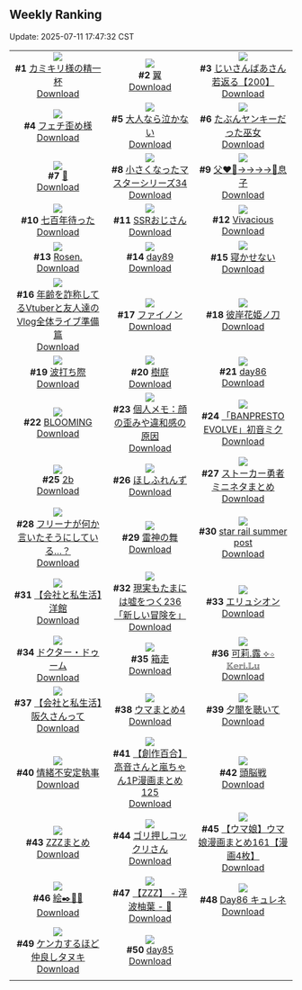 ## Weekly Ranking
Update: 2025-07-11 17:47:32 CST

|      |      |      |
| :----: | :----: | :----: |
| ![](https://i.pixiv.re/c/240x480/img-master/img/2025/07/05/11/03/47/132325823_p0_master1200.jpg)<br>**#1** [カミキリ様の精一杯](https://www.pixiv.net/artworks/132325823)<br>[Download](https://i.pixiv.re/img-original/img/2025/07/05/11/03/47/132325823_p0.jpg) | ![](https://i.pixiv.re/c/240x480/img-master/img/2025/07/05/00/00/22/132311330_p0_master1200.jpg)<br>**#2** [翼](https://www.pixiv.net/artworks/132311330)<br>[Download](https://i.pixiv.re/img-original/img/2025/07/05/00/00/22/132311330_p0.png) | ![](https://i.pixiv.re/c/240x480/img-master/img/2025/07/05/10/57/03/132325453_p0_master1200.jpg)<br>**#3** [じいさんばあさん若返る【200】](https://www.pixiv.net/artworks/132325453)<br>[Download](https://i.pixiv.re/img-original/img/2025/07/05/10/57/03/132325453_p0.jpg) |
| ![](https://i.pixiv.re/c/240x480/img-master/img/2025/07/05/17/20/19/132335920_p0_master1200.jpg)<br>**#4** [フェチ歪め様](https://www.pixiv.net/artworks/132335920)<br>[Download](https://i.pixiv.re/img-original/img/2025/07/05/17/20/19/132335920_p0.jpg) | ![](https://i.pixiv.re/c/240x480/img-master/img/2025/07/05/21/04/56/132344969_p0_master1200.jpg)<br>**#5** [大人なら泣かない](https://www.pixiv.net/artworks/132344969)<br>[Download](https://i.pixiv.re/img-original/img/2025/07/05/21/04/56/132344969_p0.jpg) | ![](https://i.pixiv.re/c/240x480/img-master/img/2025/07/04/12/06/59/132288584_p0_master1200.jpg)<br>**#6** [たぶんヤンキーだった巫女](https://www.pixiv.net/artworks/132288584)<br>[Download](https://i.pixiv.re/img-original/img/2025/07/04/12/06/59/132288584_p0.jpg) |
| ![](https://i.pixiv.re/c/240x480/img-master/img/2025/07/05/00/00/30/132311377_p0_master1200.jpg)<br>**#7** [🌟](https://www.pixiv.net/artworks/132311377)<br>[Download](https://i.pixiv.re/img-original/img/2025/07/05/00/00/30/132311377_p0.png) | ![](https://i.pixiv.re/c/240x480/img-master/img/2025/07/04/04/37/27/132281003_p0_master1200.jpg)<br>**#8** [小さくなったマスターシリーズ34](https://www.pixiv.net/artworks/132281003)<br>[Download](https://i.pixiv.re/img-original/img/2025/07/04/04/37/27/132281003_p0.jpg) | ![](https://i.pixiv.re/c/240x480/img-master/img/2025/07/05/23/25/15/132351209_p0_master1200.jpg)<br>**#9** [父❤️‍🔥→→→→🫷息子](https://www.pixiv.net/artworks/132351209)<br>[Download](https://i.pixiv.re/img-original/img/2025/07/05/23/25/15/132351209_p0.jpg) |
| ![](https://i.pixiv.re/c/240x480/img-master/img/2025/07/04/18/18/00/132296725_p0_master1200.jpg)<br>**#10** [七百年待った](https://www.pixiv.net/artworks/132296725)<br>[Download](https://i.pixiv.re/img-original/img/2025/07/04/18/18/00/132296725_p0.jpg) | ![](https://i.pixiv.re/c/240x480/img-master/img/2025/07/06/02/04/48/132357736_p0_master1200.jpg)<br>**#11** [SSRおじさん](https://www.pixiv.net/artworks/132357736)<br>[Download](https://i.pixiv.re/img-original/img/2025/07/06/02/04/48/132357736_p0.jpg) | ![](https://i.pixiv.re/c/240x480/img-master/img/2025/07/05/00/00/11/132311246_p0_master1200.jpg)<br>**#12** [Vivacious](https://www.pixiv.net/artworks/132311246)<br>[Download](https://i.pixiv.re/img-original/img/2025/07/05/00/00/11/132311246_p0.jpg) |
| ![](https://i.pixiv.re/c/240x480/img-master/img/2025/07/05/00/30/02/132312987_p0_master1200.jpg)<br>**#13** [Rosen.](https://www.pixiv.net/artworks/132312987)<br>[Download](https://i.pixiv.re/img-original/img/2025/07/05/00/30/02/132312987_p0.png) | ![](https://i.pixiv.re/c/240x480/img-master/img/2025/07/05/04/10/28/132318416_p0_master1200.jpg)<br>**#14** [day89](https://www.pixiv.net/artworks/132318416)<br>[Download](https://i.pixiv.re/img-original/img/2025/07/05/04/10/28/132318416_p0.jpg) | ![](https://i.pixiv.re/c/240x480/img-master/img/2025/07/05/19/55/56/132341699_p0_master1200.jpg)<br>**#15** [寝かせない](https://www.pixiv.net/artworks/132341699)<br>[Download](https://i.pixiv.re/img-original/img/2025/07/05/19/55/56/132341699_p0.jpg) |
| ![](https://i.pixiv.re/c/240x480/img-master/img/2025/07/05/21/33/26/132346148_p0_master1200.jpg)<br>**#16** [年齢を詐称してるVtuberと友人達のVlog全体ライブ準備篇](https://www.pixiv.net/artworks/132346148)<br>[Download](https://i.pixiv.re/img-original/img/2025/07/05/21/33/26/132346148_p0.png) | ![](https://i.pixiv.re/c/240x480/img-master/img/2025/07/05/11/42/14/132326689_p0_master1200.jpg)<br>**#17** [ファイノン](https://www.pixiv.net/artworks/132326689)<br>[Download](https://i.pixiv.re/img-original/img/2025/07/05/11/42/14/132326689_p0.jpg) | ![](https://i.pixiv.re/c/240x480/img-master/img/2025/07/05/12/00/21/132327221_p0_master1200.jpg)<br>**#18** [彼岸花姫ノ刀](https://www.pixiv.net/artworks/132327221)<br>[Download](https://i.pixiv.re/img-original/img/2025/07/05/12/00/21/132327221_p0.jpg) |
| ![](https://i.pixiv.re/c/240x480/img-master/img/2025/07/05/02/41/59/132316901_p0_master1200.jpg)<br>**#19** [波打ち際](https://www.pixiv.net/artworks/132316901)<br>[Download](https://i.pixiv.re/img-original/img/2025/07/05/02/41/59/132316901_p0.jpg) | ![](https://i.pixiv.re/c/240x480/img-master/img/2025/07/05/11/44/52/132326747_p0_master1200.jpg)<br>**#20** [樹庭](https://www.pixiv.net/artworks/132326747)<br>[Download](https://i.pixiv.re/img-original/img/2025/07/05/11/44/52/132326747_p0.jpg) | ![](https://i.pixiv.re/c/240x480/img-master/img/2025/07/05/04/02/04/132318305_p0_master1200.jpg)<br>**#21** [day86](https://www.pixiv.net/artworks/132318305)<br>[Download](https://i.pixiv.re/img-original/img/2025/07/05/04/02/04/132318305_p0.jpg) |
| ![](https://i.pixiv.re/c/240x480/img-master/img/2025/07/05/04/23/56/132312990_p0_master1200.jpg)<br>**#22** [BLOOMING](https://www.pixiv.net/artworks/132312990)<br>[Download](https://i.pixiv.re/img-original/img/2025/07/05/04/23/56/132312990_p0.jpg) | ![](https://i.pixiv.re/c/240x480/img-master/img/2025/07/05/06/00/04/132319866_p0_master1200.jpg)<br>**#23** [個人メモ：顔の歪みや違和感の原因](https://www.pixiv.net/artworks/132319866)<br>[Download](https://i.pixiv.re/img-original/img/2025/07/05/06/00/04/132319866_p0.jpg) | ![](https://i.pixiv.re/c/240x480/img-master/img/2025/07/05/00/00/19/132311305_p0_master1200.jpg)<br>**#24** [「BANPRESTO EVOLVE」初音ミク](https://www.pixiv.net/artworks/132311305)<br>[Download](https://i.pixiv.re/img-original/img/2025/07/05/00/00/19/132311305_p0.jpg) |
| ![](https://i.pixiv.re/c/240x480/img-master/img/2025/07/05/08/43/18/132322721_p0_master1200.jpg)<br>**#25** [2b](https://www.pixiv.net/artworks/132322721)<br>[Download](https://i.pixiv.re/img-original/img/2025/07/05/08/43/18/132322721_p0.jpg) | ![](https://i.pixiv.re/c/240x480/img-master/img/2025/07/05/00/00/09/132311224_p0_master1200.jpg)<br>**#26** [ほしふれんず](https://www.pixiv.net/artworks/132311224)<br>[Download](https://i.pixiv.re/img-original/img/2025/07/05/00/00/09/132311224_p0.jpg) | ![](https://i.pixiv.re/c/240x480/img-master/img/2025/07/05/00/59/49/132314116_p0_master1200.jpg)<br>**#27** [ストーカー勇者ミニネタまとめ](https://www.pixiv.net/artworks/132314116)<br>[Download](https://i.pixiv.re/img-original/img/2025/07/05/00/59/49/132314116_p0.jpg) |
| ![](https://i.pixiv.re/c/240x480/img-master/img/2025/07/05/00/04/24/132311880_p0_master1200.jpg)<br>**#28** [フリーナが何か言いたそうにしている…？](https://www.pixiv.net/artworks/132311880)<br>[Download](https://i.pixiv.re/img-original/img/2025/07/05/00/04/24/132311880_p0.jpg) | ![](https://i.pixiv.re/c/240x480/img-master/img/2025/07/04/20/31/45/132301906_p0_master1200.jpg)<br>**#29** [雷神の舞](https://www.pixiv.net/artworks/132301906)<br>[Download](https://i.pixiv.re/img-original/img/2025/07/04/20/31/45/132301906_p0.png) | ![](https://i.pixiv.re/c/240x480/img-master/img/2025/07/05/15/30/01/132332607_p0_master1200.jpg)<br>**#30** [star rail summer post](https://www.pixiv.net/artworks/132332607)<br>[Download](https://i.pixiv.re/img-original/img/2025/07/05/15/30/01/132332607_p0.png) |
| ![](https://i.pixiv.re/c/240x480/img-master/img/2025/07/06/12/00/04/132369193_p0_master1200.jpg)<br>**#31** [【会社と私生活】洋館](https://www.pixiv.net/artworks/132369193)<br>[Download](https://i.pixiv.re/img-original/img/2025/07/06/12/00/04/132369193_p0.jpg) | ![](https://i.pixiv.re/c/240x480/img-master/img/2025/07/06/18/12/56/132380306_p0_master1200.jpg)<br>**#32** [現実もたまには嘘をつく236「新しい冒険を」](https://www.pixiv.net/artworks/132380306)<br>[Download](https://i.pixiv.re/img-original/img/2025/07/06/18/12/56/132380306_p0.jpg) | ![](https://i.pixiv.re/c/240x480/img-master/img/2025/07/05/11/43/42/132326722_p0_master1200.jpg)<br>**#33** [エリュシオン](https://www.pixiv.net/artworks/132326722)<br>[Download](https://i.pixiv.re/img-original/img/2025/07/05/11/43/42/132326722_p0.jpg) |
| ![](https://i.pixiv.re/c/240x480/img-master/img/2025/07/04/00/00/12/132274808_p0_master1200.jpg)<br>**#34** [ドクター・ドゥーム](https://www.pixiv.net/artworks/132274808)<br>[Download](https://i.pixiv.re/img-original/img/2025/07/04/00/00/12/132274808_p0.jpg) | ![](https://i.pixiv.re/c/240x480/img-master/img/2025/07/04/00/42/16/132276798_p0_master1200.jpg)<br>**#35** [箱走](https://www.pixiv.net/artworks/132276798)<br>[Download](https://i.pixiv.re/img-original/img/2025/07/04/00/42/16/132276798_p0.jpg) | ![](https://i.pixiv.re/c/240x480/img-master/img/2025/07/05/00/00/10/132311229_p0_master1200.jpg)<br>**#36** [可莉.露 ⟣⋄ 𝕂𝕖𝕣𝕚.𝕃𝕦](https://www.pixiv.net/artworks/132311229)<br>[Download](https://i.pixiv.re/img-original/img/2025/07/05/00/00/10/132311229_p0.png) |
| ![](https://i.pixiv.re/c/240x480/img-master/img/2025/07/04/12/00/22/132288353_p0_master1200.jpg)<br>**#37** [【会社と私生活】阪久さんって](https://www.pixiv.net/artworks/132288353)<br>[Download](https://i.pixiv.re/img-original/img/2025/07/04/12/00/22/132288353_p0.jpg) | ![](https://i.pixiv.re/c/240x480/img-master/img/2025/07/05/18/37/09/132338687_p0_master1200.jpg)<br>**#38** [ウマまとめ4](https://www.pixiv.net/artworks/132338687)<br>[Download](https://i.pixiv.re/img-original/img/2025/07/05/18/37/09/132338687_p0.jpg) | ![](https://i.pixiv.re/c/240x480/img-master/img/2025/07/04/00/00/01/132274717_p0_master1200.jpg)<br>**#39** [夕闇を聴いて](https://www.pixiv.net/artworks/132274717)<br>[Download](https://i.pixiv.re/img-original/img/2025/07/04/00/00/01/132274717_p0.png) |
| ![](https://i.pixiv.re/c/240x480/img-master/img/2025/07/05/21/50/48/132346810_p0_master1200.jpg)<br>**#40** [情緒不安定執事](https://www.pixiv.net/artworks/132346810)<br>[Download](https://i.pixiv.re/img-original/img/2025/07/05/21/50/48/132346810_p0.png) | ![](https://i.pixiv.re/c/240x480/img-master/img/2025/07/05/00/01/19/132311573_p0_master1200.jpg)<br>**#41** [【創作百合】高音さんと嵐ちゃん1P漫画まとめ125](https://www.pixiv.net/artworks/132311573)<br>[Download](https://i.pixiv.re/img-original/img/2025/07/05/00/01/19/132311573_p0.jpg) | ![](https://i.pixiv.re/c/240x480/img-master/img/2025/07/05/20/36/13/132343557_p0_master1200.jpg)<br>**#42** [頭脳戦](https://www.pixiv.net/artworks/132343557)<br>[Download](https://i.pixiv.re/img-original/img/2025/07/05/20/36/13/132343557_p0.png) |
| ![](https://i.pixiv.re/c/240x480/img-master/img/2025/07/05/21/01/37/132344786_p0_master1200.jpg)<br>**#43** [ZZZまとめ](https://www.pixiv.net/artworks/132344786)<br>[Download](https://i.pixiv.re/img-original/img/2025/07/05/21/01/37/132344786_p0.jpg) | ![](https://i.pixiv.re/c/240x480/img-master/img/2025/07/06/12/46/27/132370642_p0_master1200.jpg)<br>**#44** [ゴリ押しコックリさん](https://www.pixiv.net/artworks/132370642)<br>[Download](https://i.pixiv.re/img-original/img/2025/07/06/12/46/27/132370642_p0.jpg) | ![](https://i.pixiv.re/c/240x480/img-master/img/2025/07/06/14/08/04/132274990_p0_master1200.jpg)<br>**#45** [【ウマ娘】ウマ娘漫画まとめ161【漫画4枚】](https://www.pixiv.net/artworks/132274990)<br>[Download](https://i.pixiv.re/img-original/img/2025/07/06/14/08/04/132274990_p0.jpg) |
| ![](https://i.pixiv.re/c/240x480/img-master/img/2025/07/05/23/43/56/132352047_p0_master1200.jpg)<br>**#46** [絵✒️🌊🌺](https://www.pixiv.net/artworks/132352047)<br>[Download](https://i.pixiv.re/img-original/img/2025/07/05/23/43/56/132352047_p0.png) | ![](https://i.pixiv.re/c/240x480/img-master/img/2025/07/05/11/00/13/132325705_p0_master1200.jpg)<br>**#47** [【ZZZ】 - 浮波柚葉 - 🦝](https://www.pixiv.net/artworks/132325705)<br>[Download](https://i.pixiv.re/img-original/img/2025/07/05/11/00/13/132325705_p0.png) | ![](https://i.pixiv.re/c/240x480/img-master/img/2025/07/04/04/35/16/132281413_p0_master1200.jpg)<br>**#48** [Day86 キュレネ](https://www.pixiv.net/artworks/132281413)<br>[Download](https://i.pixiv.re/img-original/img/2025/07/04/04/35/16/132281413_p0.jpg) |
| ![](https://i.pixiv.re/c/240x480/img-master/img/2025/07/05/00/01/46/132311644_p0_master1200.jpg)<br>**#49** [ケンカするほど仲良しタヌキ](https://www.pixiv.net/artworks/132311644)<br>[Download](https://i.pixiv.re/img-original/img/2025/07/05/00/01/46/132311644_p0.jpg) | ![](https://i.pixiv.re/c/240x480/img-master/img/2025/07/05/04/01/16/132318292_p0_master1200.jpg)<br>**#50** [day85](https://www.pixiv.net/artworks/132318292)<br>[Download](https://i.pixiv.re/img-original/img/2025/07/05/04/01/16/132318292_p0.jpg) |
|      |
